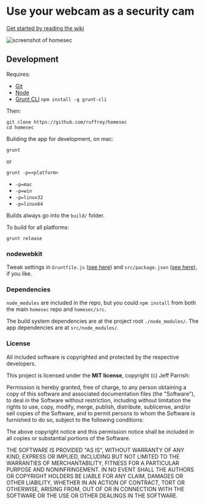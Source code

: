# Use your webcam as a security cam

[Get started by reading the wiki](https://github.com/ruffrey/homesec/wiki)

![screenshot of homesec](http://i.imgur.com/nNuwsDE.png)

## Development

Requires:

- [Git](http://git-scm.org)
- [Node](http://nodejs.org)
- [Grunt CLI](http://gruntjs.com)  `npm install -g grunt-cli`

Then:

	git clone https://github.com/ruffrey/homesec
	cd homesec

Building the app for development, on mac:

	grunt

or 
	
	grunt -p=<platform>

* `-p=mac`
* `-p=win`
* `-p=linux32`
* `-p=linux64`


Builds always go into the `build/` folder.

To build for all platforms:

	grunt release

### nodewebkit

Tweak settings in `Gruntfile.js` ([see here](https://github.com/mllrsohn/grunt-node-webkit-builder)) and `src/package.json` ([see here](https://github.com/rogerwang/node-webkit/wiki/Manifest-format)), if you like.


### Dependencies

`node_modules` are included in the repo, but you could `npm install` from both the main `homesec` repo and `homesec/src`. 

The build system dependencies are at the project root `./node_modules/`. The app dependencies are at `src/node_modules/`.

### License

All included software is copyrighted and protected by the respective developers.

This project is licensed under the **MIT license**, copyright (c) Jeff Parrish:

Permission is hereby granted, free of charge, to any person obtaining a copy
of this software and associated documentation files (the "Software"), to deal
in the Software without restriction, including without limitation the rights
to use, copy, modify, merge, publish, distribute, sublicense, and/or sell
copies of the Software, and to permit persons to whom the Software is
furnished to do so, subject to the following conditions:

The above copyright notice and this permission notice shall be included in
all copies or substantial portions of the Software.

THE SOFTWARE IS PROVIDED "AS IS", WITHOUT WARRANTY OF ANY KIND, EXPRESS OR
IMPLIED, INCLUDING BUT NOT LIMITED TO THE WARRANTIES OF MERCHANTABILITY,
FITNESS FOR A PARTICULAR PURPOSE AND NONINFRINGEMENT. IN NO EVENT SHALL THE
AUTHORS OR COPYRIGHT HOLDERS BE LIABLE FOR ANY CLAIM, DAMAGES OR OTHER
LIABILITY, WHETHER IN AN ACTION OF CONTRACT, TORT OR OTHERWISE, ARISING FROM,
OUT OF OR IN CONNECTION WITH THE SOFTWARE OR THE USE OR OTHER DEALINGS IN
THE SOFTWARE.
